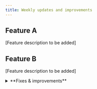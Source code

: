 ```yaml
---
title: Weekly updates and improvements
---
```


## Feature A

[Feature description to be added]

## Feature B

[Feature description to be added]

<details>

<summary>**Fixes & improvements**</summary>

- **Neon Console**
  - [Console improvements to be added]

- **Drizzle Studio update**
  - Drizzle Studio, which powers the **Tables** page in the Neon Console, has been updated. For details about the latest updates, see the [Neon Drizzle Studio Integration Changelog](https://github.com/neondatabase/neon-drizzle-studio-changelog/blob/main/CHANGELOG.md).

- **Fixes**
  - [Fixes to be added]

</details>
